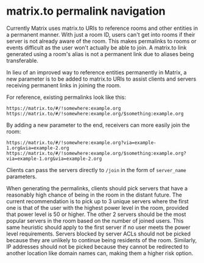 # matrix.to permalink navigation

Currently Matrix uses matrix.to URIs to reference rooms and other entities in a
permanent manner. With just a room ID, users can't get into rooms if their server
is not already aware of the room. This makes permalinks to rooms or events difficult
as the user won't actually be able to join. A matrix.to link generated using a
room's alias is not a permanent link due to aliases being transferable.

In lieu of an improved way to reference entities permanently in Matrix, a new parameter
is to be added to matrix.to URIs to assist clients and servers receiving permanent links
in joining the room.

For reference, existing permalinks look like this:

```
https://matrix.to/#/!somewhere:example.org
https://matrix.to/#/!somewhere:example.org/$something:example.org
```

By adding a new parameter to the end, receivers can more easily join the room:

```
https://matrix.to/#/!somewhere:example.org?via=example-1.org&via=example-2.org
https://matrix.to/#/!somewhere:example.org/$something:example.org?via=example-1.org&via=example-2.org
```

Clients can pass the servers directly to `/join` in the form of `server_name`
parameters.

When generating the permalinks, clients should pick servers that have a reasonably
high chance of being in the room in the distant future. The current recommendation
is to pick up to 3 unique servers where the first one is that of the user with the
highest power level in the room, provided that power level is 50 or higher. The other
2 servers should be the most popular servers in the room based on the number of joined
users. This same heuristic should apply to the first server if no user meets the power
level requirements. Servers blocked by server ACLs should not be picked because they
are unlikely to continue being residents of the room. Similarly, IP addresses should
not be picked because they cannot be redirected to another location like domain names
can, making them a higher risk option.
